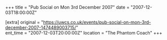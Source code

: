 +++
title = "Pub Social on Mon 3rd December 2007"
date = "2007-12-03T18:00:00Z"

[extra]
original = "https://uwcs.co.uk/events/pub-social-on-mon-3rd-december-2007-1474489003715/"    
ent_time = "2007-12-03T20:00:00Z"
location = "The Phantom Coach"
+++



